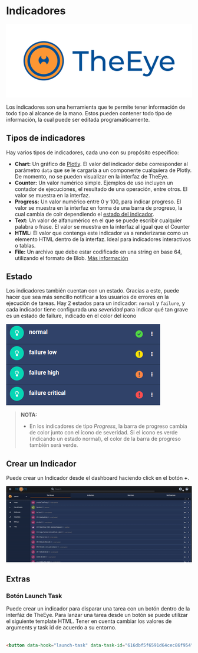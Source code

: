 # Indicadores

[![theeye.io](../images/logo-theeye-theOeye-logo2.png)](https://theeye.io/en/index.html)

Los indicadores son una herramienta que te permite tener información de todo tipo al alcance de la mano. Estos pueden contener todo tipo de información, la cual puede ser editada programáticamente.

## Tipos de indicadores

Hay varios tipos de indicadores, cada uno con su propósito específico:

* **Chart:** Un gráfico de [Plotly](https://plotly.com/graphing-libraries/). El valor del indicador debe corresponder al parámetro `data` que se le cargaría a un componente cualquiera de Plotly. De momento, no se pueden visualizar en la interfaz de TheEye. 
* **Counter:** Un valor numérico simple. Ejemplos de uso incluyen un contador de ejecuciones, el resultado de una operación, entre otros. El valor se muestra en la interfaz.
* **Progress:** Un valor numérico entre 0 y 100, para indicar progreso. El valor se muestra en la interfaz en forma de una barra de progreso, la cual cambia de colr dependiendo el [estado del indicador](#estado).
* **Text:** Un valor de alfanumérico en el que se puede escribir cualquier palabra o frase. El valor se muestra en la interfaz al igual que el Counter
* **HTML:** El valor que contenga este indicador va a renderizarse como un elemento HTML dentro de la interfaz. Ideal para indicadores interactivos o tablas.
* **File:** Un archivo que debe estar codificado en una string en base 64, utilizando el formato de Blob. [Más información](https://es.javascript.info/blob) 

## Estado

Los indicadores también cuentan con un estado. Gracias a este, puede hacer que sea más sencillo notificar a los usuarios de errores en la ejecución de tareas. Hay 2 estados para un indicador: `normal` y `failure`, y cada indicador tiene configurada una *severidad* para indicar qué tan grave es un estado de failure, indicado en el color del ícono

![Severidad de los indicadores](../images/indicatorSeverity.png)

> **NOTA:**
> 
> * En los indicadores de tipo *Progress*, la barra de progreso cambia de color junto con el ícono de severidad. Si el ícono es verde (indicando un estado normal), el color de la barra de progreso también será verde. 

## Crear un Indicador

Puede crear un Indicador desde el dashboard haciendo click en el botón **+**.

![Dashboard - Crear Indicador](../images/createIndicator.gif)


## Extras

### Botón Launch Task

Puede crear un indicador para disparar una tarea con un botón dentro de la interfáz de TheEye. Para lanzar una tarea desde un botón se puede utilizar el siguiente template HTML. Tener en cuenta cambiar los valores de arguments y task id de acuerdo a su entorno.

```html

<button data-hook="launch-task" data-task-id="616dbf5f6591d64cec86f954" data-task-arguments='["arg1","arg2","arg3"]' class="btn btn-default">Ejecutar Tarea</button>

```

